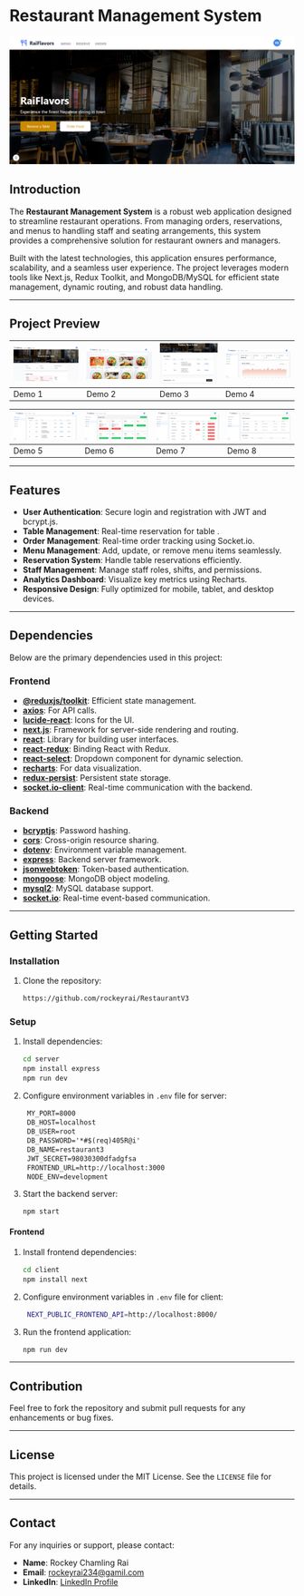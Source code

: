 # Restaurant Management System
![Application Screenshot](./assets/demo.png)
## Introduction
The **Restaurant Management System** is a robust web application designed to streamline restaurant operations. From managing orders, reservations, and menus to handling staff and seating arrangements, this system provides a comprehensive solution for restaurant owners and managers.

Built with the latest technologies, this application ensures performance, scalability, and a seamless user experience. The project leverages modern tools like Next.js, Redux Toolkit, and MongoDB/MySQL for efficient state management, dynamic routing, and robust data handling.

---

## Project Preview
| ![Demo 1](./assets/demo1.png) | ![Demo 2](./assets/demo2.png) | ![Demo 3](./assets/demo3.png) | ![Demo 4](./assets/demo4.png) |
|--------------------------------|--------------------------------|--------------------------------|--------------------------------|
| Demo 1                         | Demo 2                         | Demo 3                         | Demo 4                         |

| ![Demo 5](./assets/demo5.png) | ![Demo 6](./assets/demo6.png) | ![Demo 7](./assets/demo7.png) | ![Demo 8](./assets/demo8.png) |
|--------------------------------|--------------------------------|--------------------------------|--------------------------------|
| Demo 5                         | Demo 6                         | Demo 7                         | Demo 8                         |



---

## Features
- **User Authentication**: Secure login and registration with JWT and bcrypt.js.
- **Table Management**:  Real-time reservation for table .
- **Order Management**: Real-time order tracking using Socket.io.
- **Menu Management**: Add, update, or remove menu items seamlessly.
- **Reservation System**: Handle table reservations efficiently.
- **Staff Management**: Manage staff roles, shifts, and permissions.
- **Analytics Dashboard**: Visualize key metrics using Recharts.
- **Responsive Design**: Fully optimized for mobile, tablet, and desktop devices.

---

## Dependencies
Below are the primary dependencies used in this project:

### Frontend
- **[@reduxjs/toolkit](https://redux-toolkit.js.org/)**: Efficient state management.
- **[axios](https://axios-http.com/)**: For API calls.
- **[lucide-react](https://lucide.dev/)**: Icons for the UI.
- **[next.js](https://nextjs.org/)**: Framework for server-side rendering and routing.
- **[react](https://reactjs.org/)**: Library for building user interfaces.
- **[react-redux](https://react-redux.js.org/)**: Binding React with Redux.
- **[react-select](https://react-select.com/)**: Dropdown component for dynamic selection.
- **[recharts](https://recharts.org/)**: For data visualization.
- **[redux-persist](https://github.com/rt2zz/redux-persist)**: Persistent state storage.
- **[socket.io-client](https://socket.io/)**: Real-time communication with the backend.

### Backend
- **[bcryptjs](https://github.com/dcodeIO/bcrypt.js/)**: Password hashing.
- **[cors](https://github.com/expressjs/cors)**: Cross-origin resource sharing.
- **[dotenv](https://github.com/motdotla/dotenv)**: Environment variable management.
- **[express](https://expressjs.com/)**: Backend server framework.
- **[jsonwebtoken](https://github.com/auth0/node-jsonwebtoken)**: Token-based authentication.
- **[mongoose](https://mongoosejs.com/)**: MongoDB object modeling.
- **[mysql2](https://github.com/sidorares/node-mysql2)**: MySQL database support.
- **[socket.io](https://socket.io/)**: Real-time event-based communication.

---

## Getting Started

### Installation
1. Clone the repository:
   ```bash
   https://github.com/rockeyrai/RestaurantV3
   ```

### Setup

1. Install  dependencies:
   ```bash
   cd server
   npm install express
   npm run dev
   ```
2. Configure environment variables in `.env` file for server:
   ```env
    MY_PORT=8000
    DB_HOST=localhost
    DB_USER=root
    DB_PASSWORD='*#$(req)405R@i'
    DB_NAME=restaurant3
    JWT_SECRET=98030300dfadgfsa
    FRONTEND_URL=http://localhost:3000
    NODE_ENV=development
   ```
3. Start the backend server:
   ```bash
   npm start
   ```

#### Frontend
1. Install frontend dependencies:
   ```bash
   cd client
   npm install next
   ```
2. Configure environment variables in `.env` file for client:
   ```bash
    NEXT_PUBLIC_FRONTEND_API=http://localhost:8000/
   ```
2. Run the frontend application:
   ```bash
   npm run dev
   ```

---

## Contribution
Feel free to fork the repository and submit pull requests for any enhancements or bug fixes.

---

## License
This project is licensed under the MIT License. See the `LICENSE` file for details.

---

## Contact
For any inquiries or support, please contact:
- **Name**: Rockey Chamling Rai
- **Email**: rockeyrai234@gamil.com
- **LinkedIn**: [ LinkedIn Profile](https://www.linkedin.com/in/rockey-rai-669310305/)

